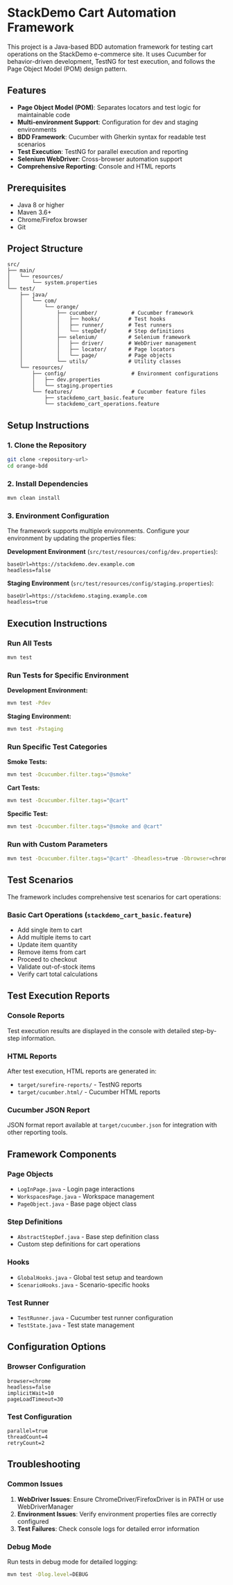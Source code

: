# StackDemo Cart Automation Framework

This project is a Java-based BDD automation framework for testing cart operations on the StackDemo e-commerce site. It uses Cucumber for behavior-driven development, TestNG for test execution, and follows the Page Object Model (POM) design pattern.

## Features

- **Page Object Model (POM)**: Separates locators and test logic for maintainable code
- **Multi-environment Support**: Configuration for dev and staging environments
- **BDD Framework**: Cucumber with Gherkin syntax for readable test scenarios
- **Test Execution**: TestNG for parallel execution and reporting
- **Selenium WebDriver**: Cross-browser automation support
- **Comprehensive Reporting**: Console and HTML reports

## Prerequisites

- Java 8 or higher
- Maven 3.6+
- Chrome/Firefox browser
- Git

## Project Structure

```
src/
├── main/
│   └── resources/
│       └── system.properties
└── test/
    ├── java/
    │   └── com/
    │       └── orange/
    │           ├── cucumber/           # Cucumber framework
    │           │   ├── hooks/         # Test hooks
    │           │   ├── runner/        # Test runners
    │           │   └── stepDef/       # Step definitions
    │           ├── selenium/          # Selenium framework
    │           │   ├── driver/        # WebDriver management
    │           │   ├── locator/       # Page locators
    │           │   └── page/          # Page objects
    │           └── utils/             # Utility classes
    └── resources/
        ├── config/                     # Environment configurations
        │   ├── dev.properties
        │   └── staging.properties
        └── features/                   # Cucumber feature files
            ├── stackdemo_cart_basic.feature
            └── stackdemo_cart_operations.feature
```

## Setup Instructions

### 1. Clone the Repository
```bash
git clone <repository-url>
cd orange-bdd
```

### 2. Install Dependencies
```bash
mvn clean install
```

### 3. Environment Configuration

The framework supports multiple environments. Configure your environment by updating the properties files:

**Development Environment** (`src/test/resources/config/dev.properties`):
```properties
baseUrl=https://stackdemo.dev.example.com
headless=false
```

**Staging Environment** (`src/test/resources/config/staging.properties`):
```properties
baseUrl=https://stackdemo.staging.example.com
headless=true
```

## Execution Instructions

### Run All Tests
```bash
mvn test
```

### Run Tests for Specific Environment

**Development Environment:**
```bash
mvn test -Pdev
```

**Staging Environment:**
```bash
mvn test -Pstaging
```

### Run Specific Test Categories

**Smoke Tests:**
```bash
mvn test -Dcucumber.filter.tags="@smoke"
```

**Cart Tests:**
```bash
mvn test -Dcucumber.filter.tags="@cart"
```

**Specific Test:**
```bash
mvn test -Dcucumber.filter.tags="@smoke and @cart"
```

### Run with Custom Parameters
```bash
mvn test -Dcucumber.filter.tags="@cart" -Dheadless=true -Dbrowser=chrome
```

## Test Scenarios

The framework includes comprehensive test scenarios for cart operations:

### Basic Cart Operations (`stackdemo_cart_basic.feature`)
- Add single item to cart
- Add multiple items to cart
- Update item quantity
- Remove items from cart
- Proceed to checkout
- Validate out-of-stock items
- Verify cart total calculations

## Test Execution Reports

### Console Reports
Test execution results are displayed in the console with detailed step-by-step information.

### HTML Reports
After test execution, HTML reports are generated in:
- `target/surefire-reports/` - TestNG reports
- `target/cucumber.html/` - Cucumber HTML reports

### Cucumber JSON Report
JSON format report available at `target/cucumber.json` for integration with other reporting tools.

## Framework Components

### Page Objects
- `LogInPage.java` - Login page interactions
- `WorkspacesPage.java` - Workspace management
- `PageObject.java` - Base page object class

### Step Definitions
- `AbstractStepDef.java` - Base step definition class
- Custom step definitions for cart operations

### Hooks
- `GlobalHooks.java` - Global test setup and teardown
- `ScenarioHooks.java` - Scenario-specific hooks

### Test Runner
- `TestRunner.java` - Cucumber test runner configuration
- `TestState.java` - Test state management

## Configuration Options

### Browser Configuration
```properties
browser=chrome
headless=false
implicitWait=10
pageLoadTimeout=30
```

### Test Configuration
```properties
parallel=true
threadCount=4
retryCount=2
```

## Troubleshooting

### Common Issues

1. **WebDriver Issues**: Ensure ChromeDriver/FirefoxDriver is in PATH or use WebDriverManager
2. **Environment Issues**: Verify environment properties files are correctly configured
3. **Test Failures**: Check console logs for detailed error information

### Debug Mode
Run tests in debug mode for detailed logging:
```bash
mvn test -Dlog.level=DEBUG
```
